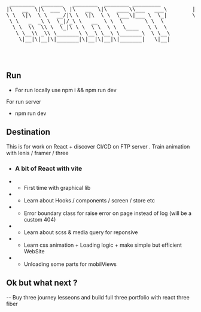 <pre>
 ________  _______   ________  ________ _________           ________  ________  ________  _________  _______   ________ ________  ___       ___  ________     
|\   __  \|\  ___ \ |\   __  \|\   ____\\___   ___\        |\   __  \|\   __  \|\   __  \|\___   ___\\  ___ \ |\  _____\\   __  \|\  \     |\  \|\   __  \    
\ \  \|\  \ \   __/|\ \  \|\  \ \  \___\|___ \  \_|        \ \  \|\  \ \  \|\  \ \  \|\  \|___ \  \_\ \   __/|\ \  \__/\ \  \|\  \ \  \    \ \  \ \  \|\  \   
 \ \   _  _\ \  \_|/_\ \   __  \ \  \       \ \  \          \ \   ____\ \  \\\  \ \   _  _\   \ \  \ \ \  \_|/_\ \   __\\ \  \\\  \ \  \    \ \  \ \  \\\  \  
  \ \  \\  \\ \  \_|\ \ \  \ \  \ \  \____   \ \  \          \ \  \___|\ \  \\\  \ \  \\  \|   \ \  \ \ \  \_|\ \ \  \_| \ \  \\\  \ \  \____\ \  \ \  \\\  \ 
   \ \__\\ _\\ \_______\ \__\ \__\ \_______\  \ \__\          \ \__\    \ \_______\ \__\\ _\    \ \__\ \ \_______\ \__\   \ \_______\ \_______\ \__\ \_______\
    \|__|\|__|\|_______|\|__|\|__|\|_______|   \|__|           \|__|     \|_______|\|__|\|__|    \|__|  \|_______|\|__|    \|_______|\|_______|\|__|\|_______|
                                                                                                                                                              
                                                                                                                                                              
  </pre>                                                                                                                                                            


## Run 
- For run locally use npm i && npm run dev

For run server 
- npm run dev

## Destination 
This is for work on React + discover CI/CD on FTP server . 
Train animation with lenis / framer / three

- ### A bit of React with vite
-  - First time with graphical lib
- - Learn about Hooks / components / screen / store etc 
- - Error boundary class for raise error on page instead of log (will be a custom 404)
- - Learn about scss & media query for reponsive 
- - Learn css animation + Loading logic + make simple but efficient WebSite
- - Unloading some parts for mobilViews 
## Ok but what next ? 
-- Buy three journey lesseons and build full three portfolio with react three fiber 
